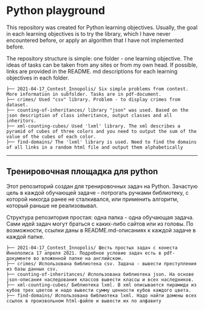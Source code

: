 # Python playground

This repository was created for Python learning objectives. Usually, the goal in each  learning objectives is to try the library, which I have never encountered before, or apply an algorithm that I have not implemented before.

The repository structure is simple: one folder - one  learning objective.
The ideas of tasks can be taken from any sites or from my own head. If possible, links are provided in the README. md descriptions for each  learning objectives in each folder.
```
├── 2021-04-17_Contest_Innopolis/ Six simple problems from contest. More information in subfolder. Tasks are in pdf-document.
├── crimes/ Used "csv" library. Problem - to display crimes from dataset.
├── counting-of-inheritances/ library "json" was used. Based on the json description of class inheritance, output classes and all inheritors.
├── xml-counting-cubes/ Used 'lxml' library. The xml describes a pyramid of cubes of three colors and you need to output the sum of the value of the cubes of each color.
├── find-domains/ The 'lxml' library is used. Need to find the domains of all links in a random html file and output them alphabetically
```
________________

## Тренировочная площадка для python

Этот репозиторий создан для тренировочных задач на Python. Зачастую цель в каждой обучающей задаче - потрогать ручками библиотеку, с которой никогда ранее не сталкивался, или применить алгоритм, который раньше не реализовывал.

Структура репозитория простая: одна папка - одна обучающая задача. 
Сами идей задач могут браться с каких-либо сайтов или из головы. По возможности, ссылки даны в README.md-описаниях к каждой задаче в каждой папке.
```
├── 2021-04-17_Contest_Innopolis/ Шесть простых задач с конеста Иннополиса 17 апреля 2021. Подробное условие задач есть в pdf-документе во вложенной папке на английском.
├── crimes/ Использована библиотека csv. Задача - вывести преступления из базы данных csv.
├── counting-of-inheritances/ Использована библиотека json. На основе json-описания наследования классов вывести классы и всех наследников.
├── xml-counting-cubes/ Библиотека lxml. В xml описывается пирамида из кубов трех цветов и надо вывести сумму ценности кубов каждого цвета.
├── find-domains/ Использована библиотека lxml. Надо найти домены всех ссылок в произвольном html-файле и вывести их по алфавиту
```
